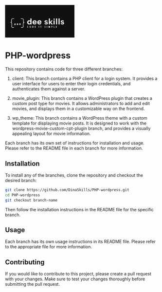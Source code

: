 
<img src="https://github.com/DinaSkills/DinaSkills.github.io/blob/master/dee-skills.png" width="228"/>

# PHP-wordpress

This repository contains code for three different branches:

1. client: This branch contains a PHP client for a login system. It provides a user interface for users to enter their login credentials, and authenticates them against a server.

2. movie_plugin: This branch contains a WordPress plugin that creates a custom post type for movies. It allows administrators to add and edit movies, and displays them in a customizable way on the frontend.

3. wp_theme: This branch contains a WordPress theme with a custom template for displaying movie posts. It is designed to work with the wordpress-movie-custom-cpt-plugin branch, and provides a visually appealing layout for movie information.

Each branch has its own set of instructions for installation and usage. 
Please refer to the README file in each branch for more information.

## Installation
To install any of the branches, clone the repository and checkout the desired branch:
```bash
git clone https://github.com/DinaSkills/PHP-wordpress.git
cd PHP-wordpress
git checkout branch-name
```
Then follow the installation instructions in the README file for the specific branch.
## Usage
Each branch has its own usage instructions in its README file. Please refer to the appropriate file for more information.

## Contributing
If you would like to contribute to this project, please create a pull request with your changes. Make sure to test your changes thoroughly before submitting the pull request.




